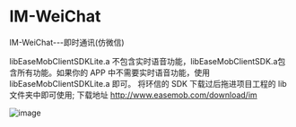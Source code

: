 
# IM-WeiChat
IM-WeiChat---即时通讯(仿微信)

libEaseMobClientSDKLite.a 不包含实时语音功能，libEaseMobClientSDK.a包含所有功能。如果你的 APP 中不需要实时语音功能，使用 libEaseMobClientSDKLite.a 即可。
将环信的 SDK 下载过后拖进项目工程的 lib 文件夹中即可使用;
下载地址 http://www.easemob.com/download/im


![image](https://github.com/OneWang/IM-WeiChat/blob/master/ChatSnapshot/1.png)
